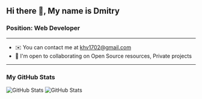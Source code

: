 ## Hi there 👋, My name is Dmitry

### Position: Web Developer
---

 - ✉️ You can contact me at khv1702@gmail.com
 - 🤝  I'm open to collaborating on Open Source resources, Private projects

---

### My GitHub Stats

![GitHub Stats](https://github-readme-stats.vercel.app/api/top-langs/?username=nda17&theme=tokyonight&show_icons=true&hide_border=true&layout=compact) ![GitHub Stats](https://github-readme-stats.vercel.app/api?username=nda17&theme=tokyonight&show_icons=true&hide_border=true&count_private=true)

<!--
**nda17/nda17** is a ✨ _special_ ✨ repository because its `README.md` (this file) appears on your GitHub profile.

Here are some ideas to get you started:

- 🔭 I’m currently working on ...
- 🌱 I’m currently learning ...
- 👯 I’m looking to collaborate on ...
- 🤔 I’m looking for help with ...
- 💬 Ask me about ...
- 📫 How to reach me: ...
- 😄 Pronouns: ...
- ⚡ Fun fact: ...
-->
